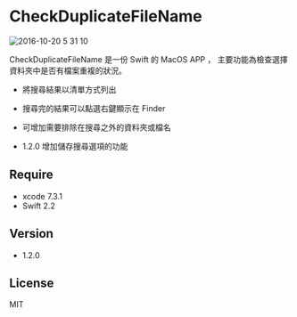 CheckDuplicateFileName
=========

![2016-10-20 5 31 10](https://cloud.githubusercontent.com/assets/16394562/19554488/6ca84680-96eb-11e6-899b-1bd5dd29f39a.png)

CheckDuplicateFileName 是一份 Swift 的 MacOS APP ，
主要功能為檢查選擇資料夾中是否有檔案重複的狀況。

- 將搜尋結果以清單方式列出
- 搜尋完的結果可以點選右鍵顯示在 Finder
- 可增加需要排除在搜尋之外的資料夾或檔名



- 1.2.0 增加儲存搜尋選項的功能

Require
-----------
- xcode 7.3.1
- Swift 2.2

Version
-----------
- 1.2.0


License
----

MIT
